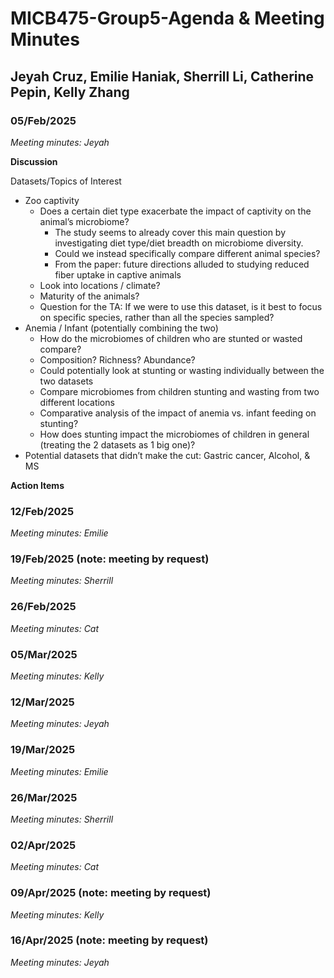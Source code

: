 # MICB475-Group5-Agenda & Meeting Minutes
## Jeyah Cruz, Emilie Haniak, Sherrill Li, Catherine Pepin, Kelly Zhang
### 05/Feb/2025
_Meeting minutes: Jeyah_

**Discussion**

Datasets/Topics of Interest
- Zoo captivity
  - Does a certain diet type exacerbate the impact of captivity on the animal’s microbiome?
    - The study seems to already cover this main question by investigating diet type/diet breadth on microbiome diversity.  
    - Could we instead specifically compare different animal species?
    - From the paper: future directions alluded to studying reduced fiber uptake in captive animals
  - Look into locations / climate?
  - Maturity of the animals?
  - Question for the TA: If we were to use this dataset, is it best to focus on specific species, rather than all the species sampled?
- Anemia / Infant (potentially combining the two)
  - How do the microbiomes of children who are stunted or wasted compare? 
  - Composition? Richness? Abundance? 
  - Could potentially look at stunting or wasting individually between the two datasets
  - Compare microbiomes from children stunting and wasting from two different locations 
  - Comparative analysis of the impact of anemia vs. infant feeding on stunting? 
  - How does stunting impact the microbiomes of children in general (treating the 2 datasets as 1 big one)?
- Potential datasets that didn’t make the cut: Gastric cancer, Alcohol, & MS

**Action Items**



### 12/Feb/2025
_Meeting minutes: Emilie_

### 19/Feb/2025 (note: meeting by request)
_Meeting minutes: Sherrill_

### 26/Feb/2025
_Meeting minutes: Cat_

### 05/Mar/2025
_Meeting minutes: Kelly_

### 12/Mar/2025
_Meeting minutes: Jeyah_

### 19/Mar/2025
_Meeting minutes: Emilie_

### 26/Mar/2025
_Meeting minutes: Sherrill_

### 02/Apr/2025
_Meeting minutes: Cat_

### 09/Apr/2025 (note: meeting by request)
_Meeting minutes: Kelly_

### 16/Apr/2025 (note: meeting by request)
_Meeting minutes: Jeyah_
